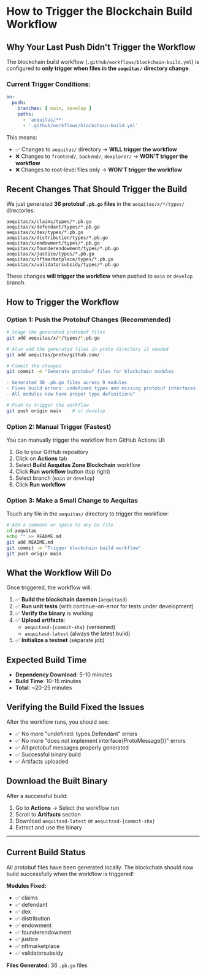 # How to Trigger the Blockchain Build Workflow

## Why Your Last Push Didn't Trigger the Workflow

The blockchain build workflow (`.github/workflows/blockchain-build.yml`) is configured to **only trigger when files in the `aequitas/` directory change**.

### Current Trigger Conditions:

```yaml
on:
  push:
    branches: [ main, develop ]
    paths:
      - 'aequitas/**'
      - '.github/workflows/blockchain-build.yml'
```

This means:
- ✅ Changes to `aequitas/` directory → **WILL trigger the workflow**
- ❌ Changes to `frontend/`, `backend/`, `dexplorer/` → **WON'T trigger the workflow**
- ❌ Changes to root-level files only → **WON'T trigger the workflow**

## Recent Changes That Should Trigger the Build

We just generated **36 protobuf `.pb.go` files** in the `aequitas/x/*/types/` directories:

```
aequitas/x/claims/types/*.pb.go
aequitas/x/defendant/types/*.pb.go
aequitas/x/dex/types/*.pb.go
aequitas/x/distribution/types/*.pb.go
aequitas/x/endowment/types/*.pb.go
aequitas/x/founderendowment/types/*.pb.go
aequitas/x/justice/types/*.pb.go
aequitas/x/nftmarketplace/types/*.pb.go
aequitas/x/validatorsubsidy/types/*.pb.go
```

These changes **will trigger the workflow** when pushed to `main` or `develop` branch.

## How to Trigger the Workflow

### Option 1: Push the Protobuf Changes (Recommended)

```bash
# Stage the generated protobuf files
git add aequitas/x/*/types/*.pb.go

# Also add the generated files in proto directory if needed
git add aequitas/proto/github.com/

# Commit the changes
git commit -m "Generate protobuf files for blockchain modules

- Generated 36 .pb.go files across 9 modules
- Fixes build errors: undefined types and missing protobuf interfaces
- All modules now have proper type definitions"

# Push to trigger the workflow
git push origin main    # or develop
```

### Option 2: Manual Trigger (Fastest)

You can manually trigger the workflow from GitHub Actions UI:

1. Go to your GitHub repository
2. Click on **Actions** tab
3. Select **Build Aequitas Zone Blockchain** workflow
4. Click **Run workflow** button (top right)
5. Select branch (`main` or `develop`)
6. Click **Run workflow**

### Option 3: Make a Small Change to Aequitas

Touch any file in the `aequitas/` directory to trigger the workflow:

```bash
# Add a comment or space to any Go file
cd aequitas
echo "" >> README.md
git add README.md
git commit -m "Trigger blockchain build workflow"
git push origin main
```

## What the Workflow Will Do

Once triggered, the workflow will:

1. ✅ **Build the blockchain daemon** (`aequitasd`)
2. ✅ **Run unit tests** (with continue-on-error for tests under development)
3. ✅ **Verify the binary** is working
4. ✅ **Upload artifacts**:
   - `aequitasd-{commit-sha}` (versioned)
   - `aequitasd-latest` (always the latest build)
5. ✅ **Initialize a testnet** (separate job)

## Expected Build Time

- **Dependency Download**: 5-10 minutes
- **Build Time**: 10-15 minutes
- **Total**: ~20-25 minutes

## Verifying the Build Fixed the Issues

After the workflow runs, you should see:

- ✅ No more "undefined: types.Defendant" errors
- ✅ No more "does not implement interface{ProtoMessage()}" errors
- ✅ All protobuf messages properly generated
- ✅ Successful binary build
- ✅ Artifacts uploaded

## Download the Built Binary

After a successful build:

1. Go to **Actions** → Select the workflow run
2. Scroll to **Artifacts** section
3. Download `aequitasd-latest` or `aequitasd-{commit-sha}`
4. Extract and use the binary

---

## Current Build Status

All protobuf files have been generated locally. The blockchain should now build successfully when the workflow is triggered!

**Modules Fixed:**
- ✅ claims
- ✅ defendant
- ✅ dex
- ✅ distribution
- ✅ endowment
- ✅ founderendowment
- ✅ justice
- ✅ nftmarketplace
- ✅ validatorsubsidy

**Files Generated:** 36 `.pb.go` files
